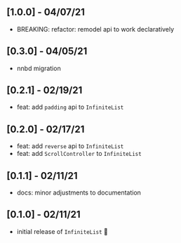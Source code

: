 ## [1.0.0] - 04/07/21

- BREAKING: refactor: remodel api to work declaratively

## [0.3.0] - 04/05/21

- nnbd migration

## [0.2.1] - 02/19/21

- feat: add `padding` api to `InfiniteList`

## [0.2.0] - 02/17/21

- feat: add `reverse` api to `InfiniteList`
- feat: add `ScrollController` to `InfiniteList`

## [0.1.1] - 02/11/21

- docs: minor adjustments to documentation

## [0.1.0] - 02/11/21

- initial release of `InfiniteList` 🎉
